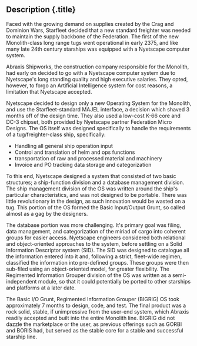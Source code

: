 Description {.title}
-----------

Faced with the growing demand on supplies created by the Crag and Dominion Wars, Starfleet decided that a new standard freighter was needed to maintain the supply backbone of the Federation. The first of the new Monolith-class long range tugs went operational in early 2375, and like many late 24th century starships was equipped with a Nyetscape computer system.

Abraxis Shipworks, the construction company responsible for the Monolith, had early on decided to go with a Nyetscape computer system due to Nyetscape's long standing quality and high executive salaries. They opted, however, to forgo an Artificial Intelligence system for cost reasons, a limitation that Nyetscape accepted.

Nyetscape decided to design only a new Operating System for the Monolith, and use the Starfleet-standard MAJEL interface, a decision which shaved 3 months off of the design time. They also used a low-cost K-66 core and DC-3 chipset, both provided by Nyetscape partner Federation Micro Designs. The OS itself was designed specifically to handle the requirements of a tug/freighter-class ship, specifically:

-   Handling all general ship operation input
-   Control and translation of helm and ops functions
-   transportation of raw and processed material and machinery
-   Invoice and PO tracking data storage and categorization

To this end, Nyetscape designed a system that consisted of two basic structures; a ship-function division and a database management division. The ship management division of the OS was written around the ship's particular characteristics, and was not designed to be portable. There was little revolutionary in the design, as such innovation would be wasted on a tug. This portion of the OS formed the Basic Input/Output Grunt, so called almost as a gag by the designers.

The database portion was more challenging. It's primary goal was filing, data management, and categorization of the miriad of cargo into coherent groups for easier access. Nyetscape engineers considered both relational and object-oriented approaches to the system, before settling on a Solid Information Descriptor system (SID). The SID was designed to catalogue all the information entered into it and, following a strict, fleet-wide regimen, classified the information into pre-defined groups. These groups were then sub-filed using an object-oriented model, for greater flexibility. The Regimented Information Grouper division of the OS was written as a semi-independent module, so that it could potentially be ported to other starships and platforms at a later date.

The Basic I/O Grunt, Regimented Information Grouper (BIGRIG) OS took approximately 7 months to design, code, and test. The final product was a rock solid, stable, if unimpressive from the user-end system, which Abraxis readily accepted and built into the entire Monolith line. BIGRIG did not dazzle the marketplace or the user, as previous offerings such as GORBI and BORIS had, but served as the stable core for a stable and successful starship line.

